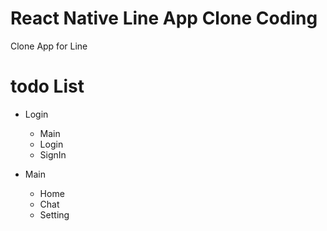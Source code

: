 # React Native Line App Clone Coding
Clone App for Line

# todo List
* Login
  - Main
  - Login
  - SignIn
	
* Main
  - Home
  - Chat
  - Setting
